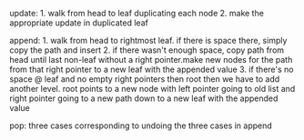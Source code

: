 update:
    1. walk from head to leaf duplicating each node
    2. make the appropriate update in duplicated leaf


append:
    1. walk from head to rightmost leaf. if there is space there, simply copy the path and insert
    2. if there wasn't enough space, copy path from head until last non-leaf without a right pointer.make new nodes for the path from that right pointer to a new leaf with the appended value
    3. if there's no space @ leaf and no empty right pointers then root then we have to add another level. root points to a new node with left pointer going to old list and right pointer going to a new path down to a new leaf with the appended value


pop:
three cases corresponding to undoing the three cases in append
